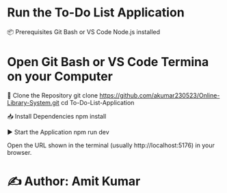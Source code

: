 # Run the To-Do List Application #

📦 Prerequisites
    Git Bash or VS Code
    Node.js installed


# Open Git Bash or VS Code Termina on your Computer

📁 Clone the Repository
    git clone https://github.com/akumar230523/Online-Library-System.git
    cd To-Do-List-Application

📥 Install Dependencies
    npm install

▶️ Start the Application
    npm run dev

Open the URL shown in the terminal (usually http://localhost:5176) in your browser.


# ✍️ Author: Amit Kumar

